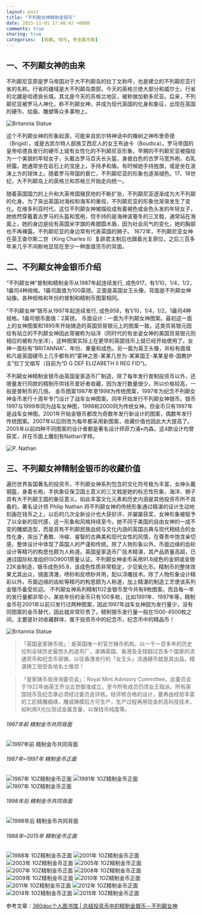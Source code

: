 ```yaml
---
layout: post
title: "不列颠女神精制金银币"
date: 2015-11-01 17:40:42 +0800
comments: true
sharing: true
categories:  [收藏, 钱币, 贵金属币章]
---
```


## 一、不列颠女神的由来

不列颠尼亚原是罗马帝国对于大不列颠岛的拉丁文称呼，也是建立的不列颠尼亚行省的名称。行省的疆域是大不列颠岛南部，今天的英格兰绝大部分和威尔士。行省的北疆是哈德良长城，其北是今天的苏格兰地区，被称做加勒多尼亚。后来，不列颠尼亚被罗马人神化，称不列颠女神，并成为现代英国的化身和象征，出现在英国的硬币、绘画、雕塑等众多事物上。

<img src="/images/posts/britannia_01.jpg" alt="Britannia Statue" class="text-around-figure-left">

这个不列颠女神的形象起源，可能来自凯尔特神话中的橡树之神布里奇德（Brigid），或是古凯尔特人部族艾西尼人的女王布迪卡（Boudica）。罗马帝国的皇帝哈德良发行的硬币上就有女性化的不列颠尼亚形象。早期的不列颠尼亚被描绘为一个美貌的年轻女子，头戴古罗马百夫长头盔，身披白色的古罗马宽外袍，右乳袒露。她通常坐在岩石上的宝座上，手持矛和盾。有时候她手持旌旗，或是坐在波涛上方的球体上。随着罗马帝国的衰亡，不列颠尼亚的形象也逐渐褪色。17、18世纪，大不列颠岛上的英格兰和苏格兰开始走向统一。



随着英国国力的上升和大英帝国殖民地的不断扩张，不列颠尼亚逐渐成为大不列颠的化身。为了突出英国对海权和海军的重视，不列颠尼亚的形象也渐渐发生了变化。在维多利亚时代，这位不列颠女神被描绘成有着褐色或金色头发的年轻女子，她依然穿戴着古罗马的头盔和宽袍，但手持的是海神波塞冬的三叉戟，通常站在海面上，她的身边是绘有英国米字旗的希腊圆木盾，因为社会风气的变化，她的胸部也不再裸露。不列颠尼亚的身边常有代表英国的狮子。 1672年，不列颠尼亚女神在英王查尔斯二世（King Charles II）复辟君主制后也跟着光复原位，之后三百多年来几乎不间断地显现在至少一种面值货币的背面。

## 二、不列颠女神金银币介绍

“不列颠女神”普制和精制金币从1987年起连续发行, 成色917，有1/10，1/4，1/2，1盎司4种规格。1盎司面值为100英镑。正面是英国女王头像，背面是不列颠女神站像。各种规格和年份的普制和精制币图案相同。 

“不列颠女神”银币从1997年起连续发行, 成色958，有1/10，1/4，1/2，1盎司4种规格。1盎司银币面值：2英镑。 币面设计：一面为不列颠女神图案。最初这一面上的女神图案和1895年开始铸造的英国贸易银元上的图案一致。这类贸易银元因绘有站立的不列颠女神因此常被称为站洋（同时代的有坐姿女神的美国贸易银元则相应的被称为坐洋），这种图案实际上在更早的英国钱币上就已经开始使用了。女神一面标有“BRITANNIA”、年份、重量和成色。另一面为英王头像，并标有面值和凡是英国硬币上几乎都有的“蒙神之恩-某某几世为-某某国王-某某皇帝-国教护主”拉丁文缩写（目前为“D G DEF ELIZABETH II REG FID”)。 

不列颠女神精制金银币由英国皇家造币厂制造，除了每年发行普制投资币以外，还限量发行同款的精制币供钱币爱好者收藏，因为发行数量很少，所以价格较高，一般是普制币的几倍。 金币图案1987年至1998为传统图案，1997年为纪念不列颠女神金币发行十周年专门设计了战车女神图案。同年开始发行不列颠女神银币。银币1997与1999年同为战车女神图，1998和2000同为传统女神。但金币只有1997年是战车女神图。2001年开始金银币都改为奇数年发行新设计的图案，偶数年发行传统图案。2007年以后则改为每年都采用新图案，收藏价值也因此大大提高了。 2005年以前四种不同图案的设计者都是著名设计师菲力浦•内森，这4款设计均曾获奖，并在币面上雕刻有Nathan字样。

![P. Nathan](/images/posts/britannia_02.png)

## 三、不列颠女神精制金银币的收藏价值

遍历世界各国著名的投资币，不列颠女神系列包含的文化符号极为丰富，女神头戴钢盔，身着长袍，手执象征保卫国土意义的三叉戟是她的标志性形象，海洋、狮子具有大不列颠王国的象征意义。如此丰富文化元素和历史内涵是其他投资币所不具备的。著名设计师 Philip Nathan 将不列颠女神的传统形象通过精湛的设计生动地刻画在钱币之上，以后的几次全新设计也大获好评，并屡屡获奖，女神形象被赋予了以全新的现代感，这一形象和风格持续至今。她不同于美国的自由女神的一成不变的雕塑造型，而是具有不列颠民族血统与文化内涵的英国古典与现代相结合的女性化身，突出了勇敢、冷峻、睿智的古典美和现代女性的风情，在尊贵中饱含亲切感，整体设计中体现了英国人的严谨和传统。除了人物形象以外，币面边缘的齿轮设计等精巧的构思也颇为人称道。英国皇家造币厂技术精湛，其产品质量高超，已通过国际标准组织ISO9001质量认证。不列颠女神金币采用91.6成色的金铜或金银22K金制造，银币成色95.8，该成色性质非常稳定，少见氧化币。精制币的整体效果尤其出众，镜面清澈，喷砂和反喷砂并用，配以浮雕技术。除了人物形象设计精彩以外，币面边缘的齿轮等精巧的构思颇为人称道，加上精湛的制造工艺使该系列金银币备受欢迎。 不列颠女神系列精制1OZ金银币至今共有8枚图案，而且每一年的发行量都非常小，某些年份的金币只有100多枚，比如1991年、1997年等，精制金币在2001年以前只发行过两种图案，因此1997年战车女神因为发行量少，没有同图案的金币替代，因此就非常珍贵了。精制银币发行量一般在1500-4500枚之间，主要是针对收藏群体，属于投资币中的纪念币，纪念币中的精品币！

<img src="/images/posts/britannia_03.jpg" alt="Britannia Statue" class="text-around-figure-left">

> 「英国皇家铸币局」：是英国唯一的官方铸币机构，以一千一百多年的历史位列全球历史最悠久的造币厂，承铸英国、香港及全球超过百多个国家的流通货币和纪念币钜铸。以往香港发行的「女王头」流通硬币就是其出品，精湛铸工倍受各地名士推崇！

> 「皇家铸币局咨询委员会」：Royal Mint Advisory Committee，此委员会于1922年由英王乔治五世御准成立，至今所有成员仍须女王指派。所有英国钱币及纪念章必须经过委员会评核。经评核合格的设计，要再由经验丰富的工匠精雕细琢，雕成铸模后方可生产，生产过程再用现金的高科技技术，如利用X光仪测试金属含量，以保钱币纯度等。

###### 1997年前 精制金币共同背面
![1997年前 精制金币共同背面](/images/posts/britannia_gold_coin_1997_rev.jpg)

###### 1987年~1997年 精制金币正面
![1987年 1OZ精制金币正面](/images/posts/britannia_gold_coin_1987_obv.jpg)
![1991年 1OZ精制金币正面](/images/posts/britannia_gold_coin_1991_obv.jpg)
![1997年 1OZ精制金币正面](/images/posts/britannia_gold_coin_1997_obv.png)

###### 1998年后 精制金币共同背面
![1998年后 精制金币共同背面](/images/posts/britannia_gold_coin_1998_rev.jpg)

###### 1988年~2015年 精制金币正面
![1988年 1OZ精制金币正面](/images/posts/britannia_gold_coin_1998_obv.jpg)
![2001年 1OZ精制金币正面](/images/posts/britannia_gold_coin_unknown_obv.jpg)
![2003年 1OZ精制金币正面](/images/posts/britannia_gold_coin_2003_obv.jpg)
![2005年 1OZ精制金币正面](/images/posts/britannia_gold_coin_2005_obv.jpg)
![2007年 1OZ精制金币正面](/images/posts/britannia_gold_coin_2007_obv.jpg)
![2008年 1OZ精制金币正面](/images/posts/britannia_gold_coin_2008_obv.jpg)
![2009年 1OZ精制金币正面](/images/posts/britannia_gold_coin_2009_obv.jpg)
![2010年 1OZ精制金币正面](/images/posts/britannia_gold_coin_unknown_obv.jpg)
![2011年 1OZ精制金币正面](/images/posts/britannia_gold_coin_2011_obv.jpg)
![2012年 1OZ精制金币正面](/images/posts/britannia_gold_coin_unknown_obv.jpg)
![2014年 1OZ精制金币正面](/images/posts/britannia_gold_coin_2014_obv.jpg)
![2015年 1OZ精制金币正面](/images/posts/britannia_gold_coin_2015_obv.jpg)

参考文章：[360doc个人图书馆 | 总结投资币中的精制金银币－不列颠女神](http://www.360doc.com/content/11/1013/12/6295074_155707011.shtml)
